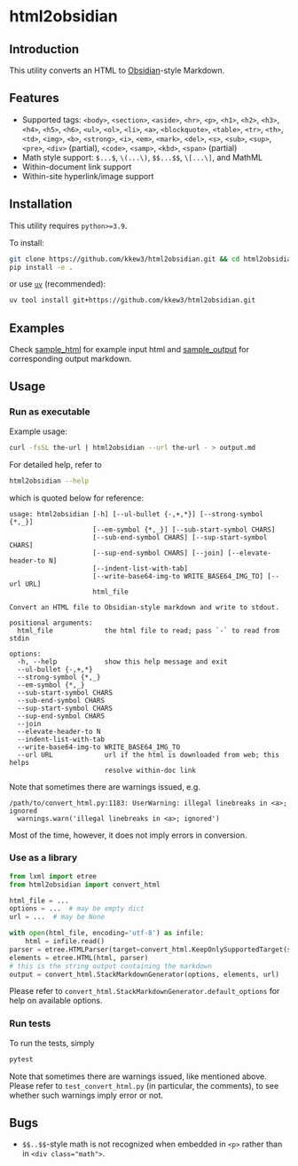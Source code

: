 # html2obsidian

## Introduction

This utility converts an HTML to [Obsidian][1]-style Markdown.

## Features

- Supported tags:
  `<body>`, `<section>`, `<aside>`,
  `<hr>`,
  `<p>`,
  `<h1>`, `<h2>`, `<h3>`, `<h4>`, `<h5>`, `<h6>`, 
  `<ul>`, `<ol>`, `<li>`,
  `<a>`,
  `<blockquote>`,
  `<table>`, `<tr>`, `<th>`, `<td>`,
  `<img>`,
  `<b>`, `<strong>`, `<i>`, `<em>`, `<mark>`, `<del>`, `<s>`,
  `<sub>`, `<sup>`,
  `<pre>`,
  `<div>` (partial),
  `<code>`, `<samp>`, `<kbd>`,
  `<span>` (partial)
- Math style support: `$...$`, `\(...\)`, `$$...$$`, `\[...\]`, and MathML
- Within-document link support
- Within-site hyperlink/image support

## Installation

This utility requires `python>=3.9`.

To install:

```bash
git clone https://github.com/kkew3/html2obsidian.git && cd html2obsidian
pip install -e .
```

or use [`uv`](https://docs.astral.sh/uv/) (recommended):

```bash
uv tool install git+https://github.com/kkew3/html2obsidian.git
```

## Examples

Check [sample_html](./sample_html) for example input html and [sample_output](./sample_output) for corresponding output markdown.

## Usage

### Run as executable

Example usage:

```bash
curl -fsSL the-url | html2obsidian --url the-url - > output.md
```

For detailed help, refer to

```bash
html2obsidian --help
```

which is quoted below for reference:

```
usage: html2obsidian [-h] [--ul-bullet {-,+,*}] [--strong-symbol {*,_}]
                     [--em-symbol {*,_}] [--sub-start-symbol CHARS]
                     [--sub-end-symbol CHARS] [--sup-start-symbol CHARS]
                     [--sup-end-symbol CHARS] [--join] [--elevate-header-to N]
                     [--indent-list-with-tab]
                     [--write-base64-img-to WRITE_BASE64_IMG_TO] [--url URL]
                     html_file

Convert an HTML file to Obsidian-style markdown and write to stdout.

positional arguments:
  html_file             the html file to read; pass `-` to read from stdin

options:
  -h, --help            show this help message and exit
  --ul-bullet {-,+,*}
  --strong-symbol {*,_}
  --em-symbol {*,_}
  --sub-start-symbol CHARS
  --sub-end-symbol CHARS
  --sup-start-symbol CHARS
  --sup-end-symbol CHARS
  --join
  --elevate-header-to N
  --indent-list-with-tab
  --write-base64-img-to WRITE_BASE64_IMG_TO
  --url URL             url if the html is downloaded from web; this helps
                        resolve within-doc link
```

Note that sometimes there are warnings issued, e.g.

```
/path/to/convert_html.py:1183: UserWarning: illegal linebreaks in <a>; ignored
  warnings.warn('illegal linebreaks in <a>; ignored')
```

Most of the time, however, it does not imply errors in conversion.

### Use as a library

```python
from lxml import etree
from html2obsidian import convert_html

html_file = ...
options = ...  # may be empty dict
url = ...  # may be None

with open(html_file, encoding='utf-8') as infile:
    html = infile.read()
parser = etree.HTMLParser(target=convert_html.KeepOnlySupportedTarget(strict=True))
elements = etree.HTML(html, parser)
# this is the string output containing the markdown
output = convert_html.StackMarkdownGenerator(options, elements, url)
```

Please refer to `convert_html.StackMarkdownGenerator.default_options` for help on available options.

### Run tests

To run the tests, simply

```bash
pytest
```

Note that sometimes there are warnings issued, like mentioned above.
Please refer to `test_convert_html.py` (in particular, the comments), to see whether such warnings imply error or not.


## Bugs

- `$$..$$`-style math is not recognized when embedded in `<p>` rather than in `<div class="math">`.


[1]: https://obsidian.md
